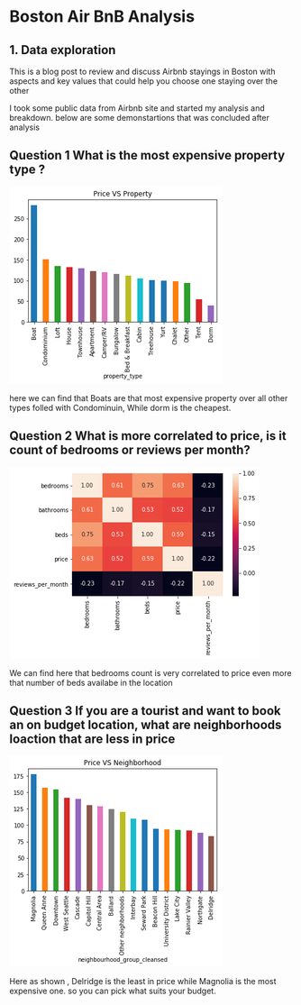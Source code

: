# Boston Air BnB Analysis
## 1. Data exploration

This is a blog post to review and discuss Airbnb stayings in Boston with aspects and key values that could help you choose one staying over the other 

I took some public data from Airbnb site and started my analysis and breakdown. below are some demonstartions that was concluded after analysis 

## Question 1 What is the most expensive property type ?
![alt text](download.png)

here we can find that Boats are that most expensive property over all other types folled with Condominuin, While dorm is the cheapest.

## Question 2 What is more correlated to price, is it count of bedrooms or reviews per month?
![alt text](chart.png)

We can find here that bedrooms count is very correlated to price even more that number of beds availabe in the location

## Question 3 If you are a tourist and want to book an on budget location, what are neighborhoods loaction that are less in price
![alt text](N.png)

Here as shown , Delridge is the least in price while Magnolia is the most expensive one. so you can pick what suits your budget.  
